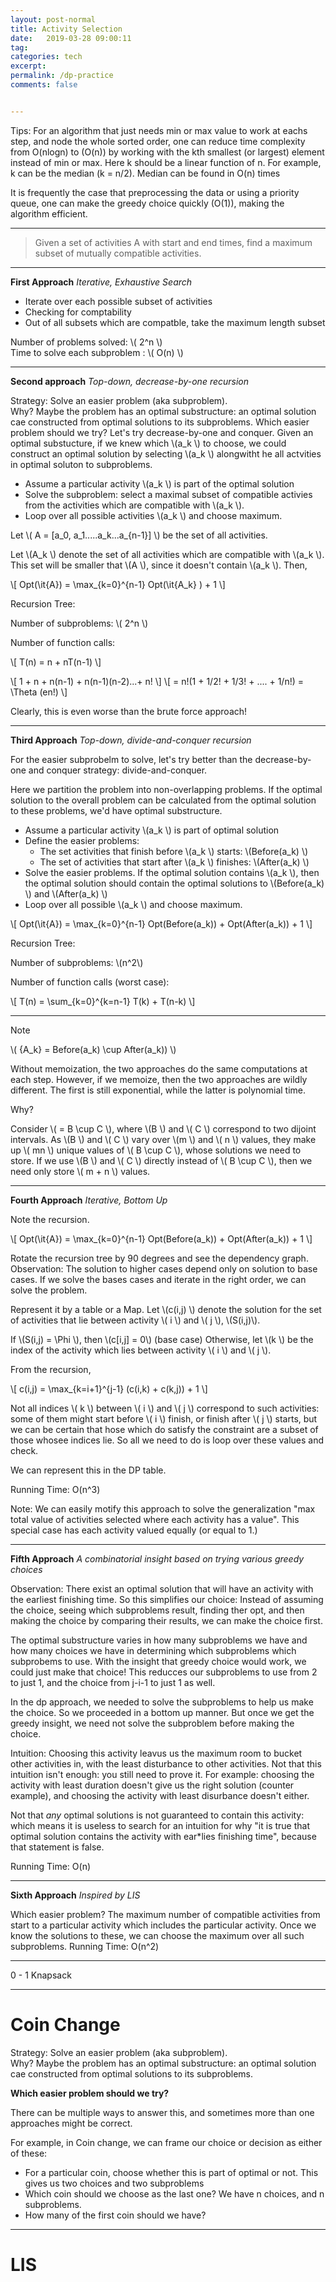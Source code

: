 ```yaml
---
layout: post-normal
title: Activity Selection
date:   2019-03-28 09:00:11
tag:
categories: tech
excerpt:
permalink: /dp-practice
comments: false


---
```


Tips: For an algorithm that just needs min or max value to work at eachs step, and node the whole sorted order, one can reduce time complexity from O(nlogn) to (O(n)) by working with the kth smallest (or largest) element instead of min or max. Here k should be a linear function of n. For example, k can be the median (k = n/2). Median can be found in O(n) times

It is frequently the case that preprocessing the data or using a priority queue, one can make the greedy choice quickly (O(1)), making the algorithm efficient. 

------

>  Given a set of activities A with start and end times, find a maximum subset of mutually compatible activities.


----


**First Approach** *Iterative, Exhaustive Search*

* Iterate over each possible subset of activities
* Checking for comptability
* Out of all subsets which are compatble, take the maximum length subset 

Number of problems solved: \\( 2^n \\)         
Time to solve each subproblem : \\( O(n) \\)

----

**Second approach** *Top-down, decrease-by-one recursion*



Strategy: Solve an easier problem (aka subproblem).      
Why? Maybe the problem has an optimal substructure: an optimal solution cae constructed from optimal solutions to its subproblems. 
Which easier problem should we try? Let's try decrease-by-one and conquer.
Given an optimal substucture, if we knew which \\(a_k \\) to choose, we could construct an optimal solution by selecting  \\(a_k \\) alongwitht he all actvities in optimal soluton to subproblems. 


* Assume a particular activity \\(a_k \\) is part of the optimal solution
* Solve the subproblem: select a maximal subset of compatible activies from the activities which are compatible with \\(a_k \\).
* Loop over all possible activities \\(a_k \\) and choose maximum. 

Let \\( A = [a_0, a_1.....a_k...a_{n-1}] \\) be the set of all activities.

Let  \\(A_k \\) denote the set of all activities which are compatible with \\(a_k \\). This set will be smaller that \\(A \\), since it doesn't contain \\(a_k \\). Then, 

\\[  Opt(\it{A}) = \max_{k=0}^{n-1} Opt(\it{A_k} ) + 1  \\]


Recursion Tree:


Number of subproblems: \\( 2^n \\)

Number of function calls:  

\\[ T(n) = n + nT(n-1) \\]

\\[ 1 + n + n(n-1) + n(n-1)(n-2)...+ n! \\] 
 \\[ = n!(1 + 1/2! + 1/3! + .... + 1/n!) =   \Theta (en!) \\]

Clearly, this is even worse than the brute force approach!

---


**Third Approach** *Top-down, divide-and-conquer recursion*
  
For the easier subprobelm to solve, let's try better than the decrease-by-one and conquer strategy: divide-and-conquer. 

Here we partition the problem into non-overlapping problems. If the optimal solution to the overall problem can be calculated from the optimal solution to these problems, we'd have optimal substructure. 


* Assume a particular activity \\(a_k \\) is part of optimal solution
* Define the easier problems: 
    * The set activities that finish before \\(a_k \\) starts: \\(Before(a_k) \\)
    * The set of activities that start after \\(a_k \\) finishes: \\(After(a_k) \\)
* Solve the easier problems. If the optimal solution contains \\(a_k \\), then the optimal solution should contain the optimal solutions to \\(Before(a_k) \\) and \\(After(a_k) \\)
* Loop over all possible \\(a_k \\) and choose maximum. 



\\[  Opt(\it{A}) = \max_{k=0}^{n-1} Opt(Before(a_k)) + Opt(After(a_k)) +  1  \\]

Recursion Tree:

Number of subproblems:  \\(n^2\\)

Number of function calls (worst case):  

\\[ T(n) = \sum_{k=0}^{k=n-1} T(k) + T(n-k) \\]



----


Note        

\\( {A_k} = Before(a_k) \cup After(a_k))    \\)

Without memoization, the two approaches do the same computations at each step. However, if we memoize, then the two approaches are wildly different. The first is still exponential, while the latter is polynomial time.

Why?

Consider \\(  = B \cup C  \\), where  \\(B \\) and \\( C \\) correspond to two dijoint intervals. As \\(B \\) and \\( C \\) vary over  \\(m \\) and \\( n \\) values, they make up \\( mn \\) unique values of \\(  B \cup C  \\), whose solutions we need to store. If we  use \\(B \\) and \\( C \\) directly instead of \\(  B \cup C  \\), then we need only store \\( m + n \\) values. 


----

**Fourth Approach** *Iterative, Bottom Up*

Note the recursion.

\\[  Opt(\it{A}) = \max_{k=0}^{n-1} Opt(Before(a_k)) + Opt(After(a_k)) +  1  \\]

Rotate the recursion tree by 90 degrees and see the dependency graph. Observation: The solution to higher cases depend only on solution to base cases. If we solve the bases cases and iterate in the right order, we can solve the problem.

Represent it by a table or a Map.  Let \\(c(i,j) \\) denote the solution for the set of activities that lie between activity \\( i \\)  and \\( j \\), \\(S(i,j)\\). 

If  \\(S(i,j) = \Phi \\), then \\(c[i,j] = 0\\) (base case)
Otherwise, let \\(k \\) be the index of the activity which lies between  activity \\( i \\)  and \\( j \\).

From the recursion,

\\[  c(i,j) = \max_{k=i+1}^{j-1} (c(i,k) + c(k,j)) +  1  \\]

Not all indices \\( k \\)  between \\( i \\)  and \\( j \\)  correspond to such activities: some of them might start before \\( i \\)  finish, or finish after \\( j \\)  starts, but we can be certain that hose which do satisfy the constraint are a subset of those whosee indices lie. So all we need to do is loop over these values and check. 

We can represent this in the DP table.


Running Time: O(n^3)

Note: We can easily motify this approach to solve the generalization "max total value of activities selected where each activity has a value". This special case has each activity valued equally (or equal to 1.)

------

**Fifth Approach** *A combinatorial insight based on trying various greedy choices*


Observation: There exist an optimal solution that will have an activity with the earliest finishing time. So this simplifies our choice: Instead of assuming the choice, seeing which subproblems result, finding ther opt, and then making the choice by comparing their results, we can make the choice first. 

The optimal substructure varies in how many subproblems we have and how many choices we have in determining which subproblems which subprobems to use. With the insight that greedy choice would work, we could just make that choice! This reducces our subproblems to use from 2 to just 1, and the choice from j-i-1  to just 1 as well.  

In the dp approach, we needed to solve the subproblems to help us make the choice. So we proceeded in a bottom up manner. But once we get the greedy insight, we need not solve the subproblem before making the choice. 


Intuition: Choosing this activity leavus us the maximum room to bucket other activities in, with the least disturbance to other activities. 
Not that this intuition isn't enough: you still need to prove it. For example: choosing the activity with least duration doesn't give us the right solution (counter example), and choosing the activity with least disurbance doesn't either.

Not that *any* optimal solutions is not guaranteed to contain this activity: which means it is useless to search for an intuition for why "it is true that optimal solution contains the activity with ear*lies finishing time", because that statement is false. 

Running Time: O(n)

----

**Sixth Approach** *Inspired by LIS*

Which easier problem? The maximum number of compatible activities from start to a particular activity which includes the particular activity.
Once we know the solutions to these, we can choose the maximum over all such subproblems. Running Time: O(n^2)


-------

0 - 1 Knapsack




----

# Coin Change

Strategy: Solve an easier problem (aka subproblem).      
Why? Maybe the problem has an optimal substructure: an optimal solution cae constructed from optimal solutions to its subproblems. 


**Which easier problem should we try?**

There can be multiple ways to answer this, and sometimes more than one approaches might be correct.

For example, in Coin change, we can frame our choice or decision as either of these:

* For a particular coin, choose whether this is part of optimal or not. This gives us two choices and two subproblems
* Which coin should we choose as the last one? We have n choices, and n subproblems. 
* How many of the first coin should we have? 






----


# LIS






